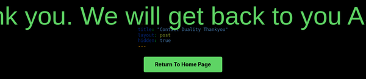 ```yaml
---
title: "Contact Duality Thankyou"
layout: post
hidden: true
---
```


<style>
  @font-face {
    font-family: 'C&C Red Alert';
    src: url('/fonts/c_c_red_alert_inet/candc.ttf') format('truetype');
    font-weight: normal;
    font-style: normal;
    font-display: swap;
  }

  html {
    overflow-x: hidden;
    position: relative;
    width: 100%;
    margin: 0 !important;
    padding: 0 !important;
    min-height: 100vh;
    background-color: black !important;
    max-width: 100vw;
    box-sizing: border-box;
  }
  
  body {
    background-color: black !important;
    color: white !important;
    max-width: 100vw !important;
    width: 100% !important;
    padding: 0 !important;
    margin: 0 !important;
    display: flex;
    flex-direction: column;
    min-height: 100vh;
    overflow: hidden;
    border: none !important;
    justify-content: center;
    align-items: center;
  }

  .thankyou-container {
    max-width: 800px;
    padding: 0 20px;
    text-align: center;
    display: flex;
    flex-direction: column;
    align-items: center;
    justify-content: center;
    position: absolute;
    top: 50%;
    left: 50%;
    transform: translate(-50%, -50%);
    width: 100%;
  }

  .thankyou-title {
    font-size: 4.2rem;
    text-align: center;
    margin-bottom: 60px;
    font-family: 'C&C Red Alert', Helvetica, Arial, sans-serif !important;
    line-height: 1.4;
    white-space: nowrap;
    color: #5ED464;
  }

  .home-button {
    background-color: #5ED464;
    color: black !important;
    border: none;
    padding: 12px 30px;
    cursor: pointer;
    border-radius: 4px;
    font-weight: bold;
    display: inline-block;
    text-decoration: none;
    transition: background-color 0.3s ease;
  }

  .home-button:hover {
    background-color: #4BC054;
    color: black !important;
    text-decoration: none;
  }

  @media (max-width: 768px) {
    .thankyou-title {
      font-size: 2.8rem;
      white-space: normal;
    }

    .thankyou-container {
      margin: 100px auto;
    }
  }

  /* Hide unnecessary Jekyll elements */
  .site-header, .post-header, .share-links, .post_navi, .site-footer, footer {
    display: none !important;
  }
  
  /* Remove any horizontal rules or borders */
  hr {
    display: none !important;
  }
  
  /* Additional fix for the white line at bottom */
  html::after, body::after {
    display: none !important;
  }
  
  /* Target any potential dividers */
  .divider, .separator, .horizontal-line {
    display: none !important;
  }
  
  /* Override any border-bottom that might be causing the line */
  * {
    border-bottom-color: black !important;
  }
</style>

<div class="thankyou-container">
  <div class="thankyou-title">Thank you. We will get back to you ASAP.</div>
  <a href="https://glebrazgar.github.io/Duality/" class="home-button">Return To Home Page</a>
</div>